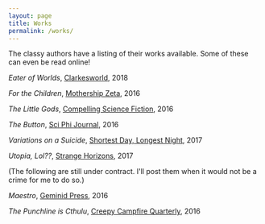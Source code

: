 ```yaml
---
layout: page
title: Works
permalink: /works/
---
```


The classy authors have a listing of their works available. Some of these can even be read online!

*Eater of Worlds*, [Clarkesworld](http://clarkesworldmagazine.com/wahls_01_19/), 2018

*For the Children*, [Mothership Zeta](http://mothershipzeta.org/2016/09/30/for-the-children-by-jamie-wahls/), 2016

*The Little Gods*, [Compelling Science Fiction](http://compellingsciencefiction.com/stories/thelittlegods.html), 2016

*The Button*, [Sci Phi Journal](https://www.sciphijournal.org/index.php/2016/04/15/the-button-by-jamie-wahls/), 2016

*Variations on a Suicide*, [Shortest Day, Longest Night](https://www.youtube.com/watch?v=RCS3G-h9aI8), 2017

*Utopia, Lol??*, [Strange Horizons](http://strangehorizons.com/fiction/utopia-lol/), 2017


(The following are still under contract. I'll post them when it would not be a crime for me to do so.)


*Maestro*, [Geminid Press](https://www.amazon.com/Night-Lights-Anthology-Fiction-Conspiracy-ebook/dp/B01BUL411Q), 2016

*The Punchline is Cthulu*, [Creepy Campfire Quarterly](https://www.amazon.com/Creepy-Campfire-Quarterly-Jennifer-Word-ebook/dp/B01M3QSFAL/ref=tmm_kin_swatch_0?_encoding=UTF8&qid=1478832390&sr=1-1), 2016
